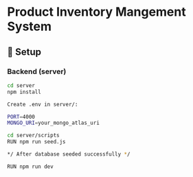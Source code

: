 # Product Inventory Mangement System

## 🔧 Setup

### Backend (server)
```bash
cd server
npm install

Create .env in server/:

PORT=4000
MONGO_URI=your_mongo_atlas_uri

cd server/scripts
RUN npm run seed.js

*/ After database seeded successfully */

RUN npm run dev
```
